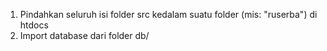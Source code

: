 1. Pindahkan seluruh isi folder src kedalam suatu folder (mis: "ruserba") di htdocs
2. Import database dari folder db/